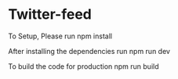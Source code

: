 # Twitter-feed

To Setup, Please run 
npm install

After installing the dependencies run
npm run dev 

To build the code for production
npm run build

